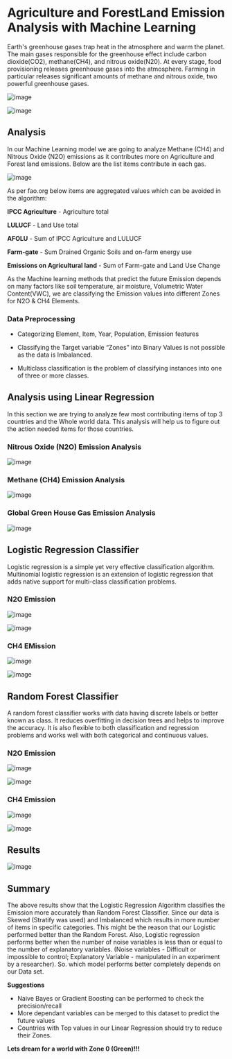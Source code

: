 # Agriculture and ForestLand Emission Analysis with Machine Learning

Earth's greenhouse gases trap heat in the atmosphere and warm the planet. The main gases responsible for the greenhouse effect include carbon dioxide(CO2), methane(CH4), and nitrous oxide(N20). At every stage, food provisioning releases greenhouse gases into the atmosphere. Farming in particular releases significant amounts of methane and nitrous oxide, two powerful greenhouse gases. 

![image](https://user-images.githubusercontent.com/85472349/141949794-cdd0c9bb-6307-4755-847a-ccf10a1d792a.png)

![image](https://user-images.githubusercontent.com/85472349/141952107-d5ba2298-353d-4891-b450-1bb24418778a.png)

## Analysis

In our Machine Learning model we are going to analyze Methane (CH4) and Nitrous Oxide (N2O) emissions as it contributes more on Agriculture and Forest land emissions. Below are the list items contribute in each gas. 

![image](https://user-images.githubusercontent.com/85472349/141954151-80dd5f92-6b6c-4240-a29c-9208c55a253b.png)

As per fao.org below items are aggregated values which can be avoided in the algorithm:

**IPCC Agriculture** - Agriculture total 

**LULUCF** - Land Use total 

**AFOLU** - Sum of IPCC Agriculture and LULUCF

**Farm-gate** - Sum Drained Organic Soils and on-farm energy use

**Emissions on Agricultural land** - Sum of Farm-gate and Land Use Change 


As the Machine learning methods that predict the future Emission depends on many factors like soil temperature, air moisture, Volumetric Water Content(VWC), we are classifying the Emission values into different Zones for N2O & CH4 Elements.


### Data Preprocessing

* Categorizing Element, Item, Year, Population, Emission features

* Classifying the Target variable “Zones” into Binary Values is not possible as the data is Imbalanced. 

* Multiclass classification is the problem of classifying instances into one of three or more classes.


## Analysis using Linear Regression

In this section we are trying to analyze few most contributing items of top 3 countries and the Whole world data. This analysis will help us to figure out the action needed items for those countries. 

### **Nitrous Oxide (N2O) Emission Analysis**

![image](https://user-images.githubusercontent.com/85472349/141958779-f5e3ac87-8a74-423d-b31e-abb38ffa80e4.png)

### **Methane (CH4) Emission Analysis**

![image](https://user-images.githubusercontent.com/85472349/141960605-bc28e192-928d-474d-86c2-2bd5e5c41352.png)

### **Global Green House Gas Emission Analysis**

![image](https://user-images.githubusercontent.com/85472349/141962584-68e4989b-5cc5-4c49-9c5c-1b83b70c42d1.png)


## Logistic Regression Classifier

Logistic regression is a simple yet very effective classification algorithm. Multinomial logistic regression is an extension of logistic regression that adds native support for multi-class classification problems.

### **N2O Emission**

![image](https://user-images.githubusercontent.com/85472349/141972590-7910f206-4ec8-4efd-a30d-dcc0aba060af.png)


![image](https://user-images.githubusercontent.com/85472349/141972683-582ee37a-4eed-479d-a799-94a73f95b2c4.png)

### **CH4 EMission**

![image](https://user-images.githubusercontent.com/85472349/141972799-5806d4e4-f26e-4ab0-9850-0290d38474d3.png)


![image](https://user-images.githubusercontent.com/85472349/141972857-9476b13d-fe98-4120-af7a-61c1f75dbfb0.png)


## Random Forest Classifier

A random forest classifier works with data having discrete labels or better known as class. It reduces overfitting in decision trees and helps to improve the accuracy. It is also flexible to both classification and regression problems and works well with both categorical and continuous values.

### **N2O Emission**

![image](https://user-images.githubusercontent.com/85472349/141973186-648c63c3-ea7f-4806-a708-39f90e753b5f.png)


![image](https://user-images.githubusercontent.com/85472349/141973225-a32995b5-2b80-45b1-a449-20249458fd96.png)


### **CH4 Emission**

![image](https://user-images.githubusercontent.com/85472349/141972941-924be08a-5d5b-4954-b0da-7ebb9662763b.png)


![image](https://user-images.githubusercontent.com/85472349/141973060-4a996f30-d9c0-4931-905b-866f40a4ee06.png)


## Results

![image](https://user-images.githubusercontent.com/85472349/141973384-fcd1b24f-42be-4f14-a5db-994ff5471916.png)


## Summary

The above results show that the Logistic Regression Algorithm classifies the Emission more accurately than Random Forest Classifier. Since our data is Skewed (Stratify was used) and Imbalanced which results in more number of items in specific categories. This might be the reason that our Logistic performed better than the Random Forest. Also, Logistic regression performs better when the number of noise variables is less than or equal to the number of explanatory variables. (Noise variables - Difficult or impossible to control; Explanatory Variable - manipulated in an experiment by a researcher). So. which model performs better completely depends on our Data set. 

**Suggestions**

* Naive Bayes or Gradient Boosting can be performed to check the precision/recall
* More dependant variables can be merged to this dataset to predict the future values
* Countries with Top values in our Linear Regression should try to reduce their Zones.

**Lets dream for a world with Zone 0 (Green)!!!**